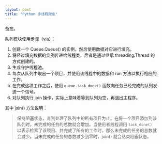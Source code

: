 ```yaml
---
layout: post
title: "Python 多线程爬虫"
---
```


备忘。

队列模块使用步骤（[via](https://www.ibm.com/developerworks/cn/aix/library/au-threadingpython/)）：

1. 创建一个 Queue.Queue() 的实例，然后使用数据对它进行填充。
2. 将经过填充数据的实例传递给线程类，后者是通过继承 threading.Thread 的方式创建的。
3. 生成守护线程池。
4. 每次从队列中取出一个项目，并使用该线程中的数据和 run 方法以执行相应的工作。
5. 在完成这项工作之后，使用 `queue.task_done()` 函数向任务已经完成的队列发送一个信号。
6. 对队列执行 join 操作，实际上意味着等到队列为空，再退出主程序。

其中 join() 方法说明：

> 保持阻塞状态，直到处理了队列中的所有项目为止。在将一个项目添加到该队列时，未完成的任务的总数就会增加。当使用者线程调用 `task_done()` 以表示检索了该项目、并完成了所有的工作时，那么未完成的任务的总数就会减少。当未完成的任务的总数减少到零时，join() 就会结束阻塞状态。

